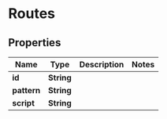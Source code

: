 # Routes

## Properties
Name | Type | Description | Notes
------------ | ------------- | ------------- | -------------
**id** | **String** |  | 
**pattern** | **String** |  | 
**script** | **String** |  | 

